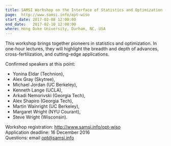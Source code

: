 ```yaml
---
title: SAMSI Workshop on the Interface of Statistics and Optimization (WISO)
page:  http://www.samsi.info/opt-wiso
start_date: 2017-02-08 12:00:00
end_date:   2017-02-10 12:00:00
where: Hong Duke University, Durham, NC, USA
---
```



This workshop brings together pioneers in statistics and optimization. In one-hour lectures, they will highlight the breadth and depth of advances, cross-fertilization, and cutting-edge applications.

Confirmed speakers at this point:  
* Yonina Eldar (Technion),  
* Alex Gray (Skytree),  
* Michael Jordan (UC Berkeley),  
* Kenneth Lange (UCLA),   
* Arkadi Nemorivski (Georgia Tech),  
* Alex Shapiro (Georgia Tech),   
* Martin Wainright (UC Berkeley),   
* Margaret Wright (NYU Courant),   
* Steve Wright (Wisconsin).

Workshop registration: http://www.samsi.info/opt-wiso  
Application deadline: 16 December 2016  
Questions: email opt@samsi.info  



